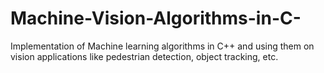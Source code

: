 # Machine-Vision-Algorithms-in-C-

Implementation of Machine learning algorithms in C++ and using them on vision applications like pedestrian detection, object tracking, etc.
